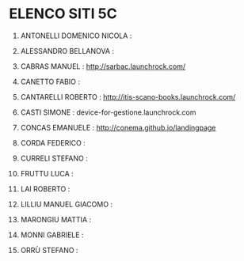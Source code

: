 # ELENCO SITI 5C 

1) ANTONELLI DOMENICO NICOLA :

2) ALESSANDRO BELLANOVA :

3) CABRAS MANUEL : http://sarbac.launchrock.com/

4) CANETTO FABIO :

5) CANTARELLI ROBERTO : http://itis-scano-books.launchrock.com/

6) CASTI SIMONE : device-for-gestione.launchrock.com

7) CONCAS EMANUELE : http://conema.github.io/landingpage

8) CORDA FEDERICO  :

9) CURRELI STEFANO :

10) FRUTTU LUCA :

11) LAI ROBERTO :

12) LILLIU MANUEL GIACOMO :

13) MARONGIU MATTIA :

14) MONNI GABRIELE : 

15) ORRÙ STEFANO :
